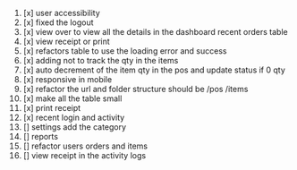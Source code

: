 1. [x] user accessibility
2. [x] fixed the logout
3. [x] view over to view all the details in the dashboard recent orders table
4. [x] view receipt or print
5. [x] refactors table to use the loading error and success
6. [x] adding not to track the qty in the items
7. [x] auto decrement of the item qty in the pos and update status if 0 qty
8. [x] responsive in mobile
9. [x] refactor the url and folder structure should be /pos /items
10. [x] make all the table small 
11. [x] print receipt
12. [x] recent login and activity
13. [] settings add the category
14. [] reports
15. [] refactor users orders and items
16. [] view receipt in the activity logs